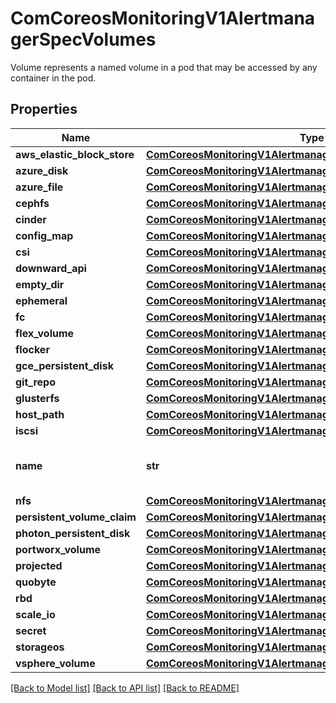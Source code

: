 # ComCoreosMonitoringV1AlertmanagerSpecVolumes

Volume represents a named volume in a pod that may be accessed by any container in the pod.
## Properties
Name | Type | Description | Notes
------------ | ------------- | ------------- | -------------
**aws_elastic_block_store** | [**ComCoreosMonitoringV1AlertmanagerSpecAwsElasticBlockStore**](ComCoreosMonitoringV1AlertmanagerSpecAwsElasticBlockStore.md) |  | [optional] 
**azure_disk** | [**ComCoreosMonitoringV1AlertmanagerSpecAzureDisk**](ComCoreosMonitoringV1AlertmanagerSpecAzureDisk.md) |  | [optional] 
**azure_file** | [**ComCoreosMonitoringV1AlertmanagerSpecAzureFile**](ComCoreosMonitoringV1AlertmanagerSpecAzureFile.md) |  | [optional] 
**cephfs** | [**ComCoreosMonitoringV1AlertmanagerSpecCephfs**](ComCoreosMonitoringV1AlertmanagerSpecCephfs.md) |  | [optional] 
**cinder** | [**ComCoreosMonitoringV1AlertmanagerSpecCinder**](ComCoreosMonitoringV1AlertmanagerSpecCinder.md) |  | [optional] 
**config_map** | [**ComCoreosMonitoringV1AlertmanagerSpecConfigMap**](ComCoreosMonitoringV1AlertmanagerSpecConfigMap.md) |  | [optional] 
**csi** | [**ComCoreosMonitoringV1AlertmanagerSpecCsi**](ComCoreosMonitoringV1AlertmanagerSpecCsi.md) |  | [optional] 
**downward_api** | [**ComCoreosMonitoringV1AlertmanagerSpecDownwardAPI**](ComCoreosMonitoringV1AlertmanagerSpecDownwardAPI.md) |  | [optional] 
**empty_dir** | [**ComCoreosMonitoringV1AlertmanagerSpecEmptyDir**](ComCoreosMonitoringV1AlertmanagerSpecEmptyDir.md) |  | [optional] 
**ephemeral** | [**ComCoreosMonitoringV1AlertmanagerSpecEphemeral**](ComCoreosMonitoringV1AlertmanagerSpecEphemeral.md) |  | [optional] 
**fc** | [**ComCoreosMonitoringV1AlertmanagerSpecFc**](ComCoreosMonitoringV1AlertmanagerSpecFc.md) |  | [optional] 
**flex_volume** | [**ComCoreosMonitoringV1AlertmanagerSpecFlexVolume**](ComCoreosMonitoringV1AlertmanagerSpecFlexVolume.md) |  | [optional] 
**flocker** | [**ComCoreosMonitoringV1AlertmanagerSpecFlocker**](ComCoreosMonitoringV1AlertmanagerSpecFlocker.md) |  | [optional] 
**gce_persistent_disk** | [**ComCoreosMonitoringV1AlertmanagerSpecGcePersistentDisk**](ComCoreosMonitoringV1AlertmanagerSpecGcePersistentDisk.md) |  | [optional] 
**git_repo** | [**ComCoreosMonitoringV1AlertmanagerSpecGitRepo**](ComCoreosMonitoringV1AlertmanagerSpecGitRepo.md) |  | [optional] 
**glusterfs** | [**ComCoreosMonitoringV1AlertmanagerSpecGlusterfs**](ComCoreosMonitoringV1AlertmanagerSpecGlusterfs.md) |  | [optional] 
**host_path** | [**ComCoreosMonitoringV1AlertmanagerSpecHostPath**](ComCoreosMonitoringV1AlertmanagerSpecHostPath.md) |  | [optional] 
**iscsi** | [**ComCoreosMonitoringV1AlertmanagerSpecIscsi**](ComCoreosMonitoringV1AlertmanagerSpecIscsi.md) |  | [optional] 
**name** | **str** | Volume&#39;s name. Must be a DNS_LABEL and unique within the pod. More info: https://kubernetes.io/docs/concepts/overview/working-with-objects/names/#names | 
**nfs** | [**ComCoreosMonitoringV1AlertmanagerSpecNfs**](ComCoreosMonitoringV1AlertmanagerSpecNfs.md) |  | [optional] 
**persistent_volume_claim** | [**ComCoreosMonitoringV1AlertmanagerSpecPersistentVolumeClaim**](ComCoreosMonitoringV1AlertmanagerSpecPersistentVolumeClaim.md) |  | [optional] 
**photon_persistent_disk** | [**ComCoreosMonitoringV1AlertmanagerSpecPhotonPersistentDisk**](ComCoreosMonitoringV1AlertmanagerSpecPhotonPersistentDisk.md) |  | [optional] 
**portworx_volume** | [**ComCoreosMonitoringV1AlertmanagerSpecPortworxVolume**](ComCoreosMonitoringV1AlertmanagerSpecPortworxVolume.md) |  | [optional] 
**projected** | [**ComCoreosMonitoringV1AlertmanagerSpecProjected**](ComCoreosMonitoringV1AlertmanagerSpecProjected.md) |  | [optional] 
**quobyte** | [**ComCoreosMonitoringV1AlertmanagerSpecQuobyte**](ComCoreosMonitoringV1AlertmanagerSpecQuobyte.md) |  | [optional] 
**rbd** | [**ComCoreosMonitoringV1AlertmanagerSpecRbd**](ComCoreosMonitoringV1AlertmanagerSpecRbd.md) |  | [optional] 
**scale_io** | [**ComCoreosMonitoringV1AlertmanagerSpecScaleIO**](ComCoreosMonitoringV1AlertmanagerSpecScaleIO.md) |  | [optional] 
**secret** | [**ComCoreosMonitoringV1AlertmanagerSpecSecret**](ComCoreosMonitoringV1AlertmanagerSpecSecret.md) |  | [optional] 
**storageos** | [**ComCoreosMonitoringV1AlertmanagerSpecStorageos**](ComCoreosMonitoringV1AlertmanagerSpecStorageos.md) |  | [optional] 
**vsphere_volume** | [**ComCoreosMonitoringV1AlertmanagerSpecVsphereVolume**](ComCoreosMonitoringV1AlertmanagerSpecVsphereVolume.md) |  | [optional] 

[[Back to Model list]](../README.md#documentation-for-models) [[Back to API list]](../README.md#documentation-for-api-endpoints) [[Back to README]](../README.md)


